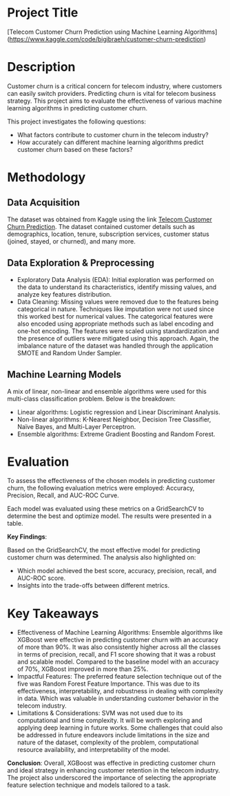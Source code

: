 # Project Title
[Telecom Customer Churn Prediction using Machine Learning Algorithms]
(https://www.kaggle.com/code/bigibraeh/customer-churn-prediction)

# Description 
Customer churn is a critical concern for telecom industry, where customers can easily switch providers. Predicting churn is vital for telecom business strategy. This project aims to evaluate the effectiveness of various machine learning algorithms in predicting customer churn.

This project investigates the following questions:

* What factors contribute to customer churn in the telecom industry?
* How accurately can different machine learning algorithms predict customer churn based on these factors?

# Methodology
## Data Acquisition
The dataset was obtained from Kaggle using the link [Telecom Customer Churn Prediction](https://www.kaggle.com/datasets/shilongzhuang/telecom-customer-churn-by-maven-analytics). The dataset contained customer details such as demographics, location, tenure, subscription services, customer status (joined, stayed, or churned), and many more.

## Data Exploration & Preprocessing
* Exploratory Data Analysis (EDA): Initial exploration was performed on the data to understand its characteristics, identify missing values, and analyze key features distribution.
* Data Cleaning: Missing values were removed due to the features being categorical in nature. Techniques like imputation were not used since this worked best for numerical values. The categorical features were also encoded using appropriate methods such as label encoding and one-hot encoding. The features were scaled using standardization and the presence of outliers were mitigated using this approach. Again, the imbalance nature of the dataset was handled through the application SMOTE and Random Under Sampler.


## Machine Learning Models
A mix of linear, non-linear and ensemble algorithms were used for this multi-class classification problem. Below is the breakdown:

* Linear algorithms: Logistic regression and Linear Discriminant Analysis.
* Non-linear algorithms: K-Nearest Neighbor, Decision Tree Classifier, Naïve Bayes, and Multi-Layer Perceptron. 
* Ensemble algorithms: Extreme Gradient Boosting and  Random Forest.

# Evaluation
To assess the effectiveness of the chosen models in predicting customer churn, the following evaluation metrics were employed: Accuracy, Precision, Recall, and AUC-ROC Curve.

Each model was evaluated using these metrics on a GridSearchCV to determine the best and optimize model. The results were presented in a table.

**Key Findings**:

Based on the GridSearchCV, the most effective model for predicting customer churn was determined. The analysis also highlighted on:

* Which model achieved the best score, accuracy, precision, recall, and AUC-ROC score.
* Insights into the trade-offs between different metrics.

# Key Takeaways

* Effectiveness of Machine Learning Algorithms: Ensemble algorithms like XGBoost were effective in predicting customer churn with an accuracy of more than 90%. It was also consistently higher across all the classes in terms of precision, recall, and F1 score showing that it was a robust and scalable model. Compared to the baseline model with an accuracy of 70%, XGBoost improved in more than 25%.  
* Impactful Features: The preferred feature selection technique out of the five was Random Forest Feature Importance. This was due to its effectiveness, interpretability, and robustness in dealing with complexity in data. Which was valuable in understanding customer behavior in the telecom industry.  
* Limitations & Considerations: SVM was not used due to its computational and time complexity. It will be worth exploring and applying deep learning in future works. Some challenges that could also be addressed in future endeavors include limitations in the size and nature of the dataset, complexity of the problem, computational resource availability, and interpretability of the model.

**Conclusion**: Overall, XGBoost was effective in predicting customer churn and ideal strategy in enhancing customer retention in the telecom industry. The project also underscored the importance of selecting the appropriate feature selection technique and models tailored to a task. 


